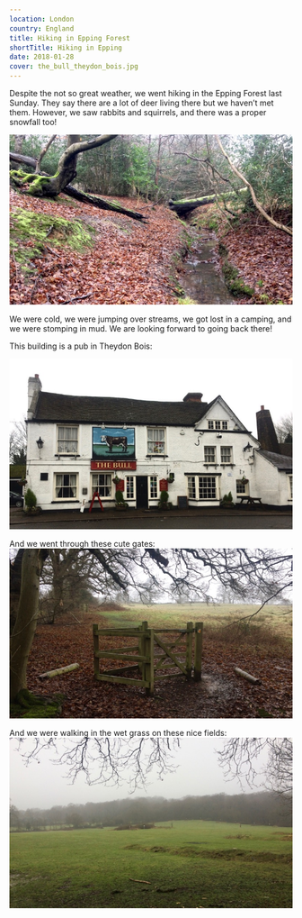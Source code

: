```yaml
---
location: London
country: England
title: Hiking in Epping Forest
shortTitle: Hiking in Epping
date: 2018-01-28
cover: the_bull_theydon_bois.jpg
---
```


Despite the not so great weather, we went hiking in the Epping Forest last Sunday. They say there are a lot of deer living there but we haven’t met them. However, we saw rabbits and squirrels, and there was a proper snowfall too!

![Epping Forest](../../img/epping_forest_1.jpg)

We were cold, we were jumping over streams, we got lost in a camping, and we were stomping in mud. We are looking forward to going back there!

This building is a pub in Theydon Bois: 

![The Bull, Theydon Bois](../../img/the_bull_theydon_bois.jpg)

And we went through these cute gates:  
![Epping Forest](../../img/epping_forest_2.jpg)

And we were walking in the wet grass on these nice fields:  
![Epping Forest](../../img/epping_forest_3.jpg)
